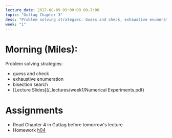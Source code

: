 ```yaml
---
lecture_date: 2017-08-09 09:00:00.00-7:00
topic: "Guttag Chapter 3"
desc: "Problem solving strategies: Guess and check, exhaustive enumeration, bisection search"
week: "1"
---
```



# Morning (Miles):

Problem solving strategies:

* guess and check
* exhaustive enumeration
* bisection search
* [Lecture Slides](/_lectures/week1/Numerical Experiments.pdf)


# Assignments

* Read Chapter 4 in Guttag before tomorrow's lecture
* Homework [h04](/hwk/h04/)

